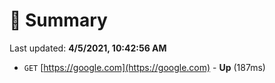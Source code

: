 # 📖 Summary
Last updated: **4/5/2021, 10:42:56 AM**

- `GET` [https://google.com](https://google.com) - **Up** (187ms)
